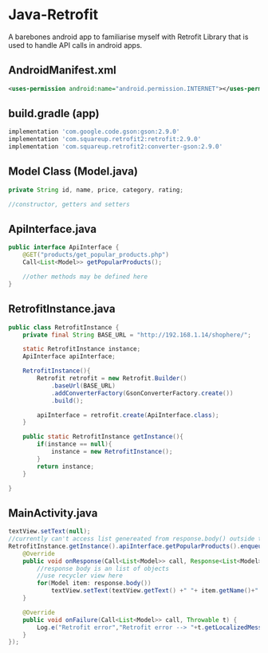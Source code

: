 # Java-Retrofit

A barebones android app to familiarise myself with Retrofit Library that is used to handle API calls in android apps.

## AndroidManifest.xml

```xml
<uses-permission android:name="android.permission.INTERNET"></uses-permission>
```

## build.gradle (app)
```gradle
implementation 'com.google.code.gson:gson:2.9.0'
implementation 'com.squareup.retrofit2:retrofit:2.9.0'
implementation 'com.squareup.retrofit2:converter-gson:2.9.0'
```

## Model Class (Model.java)
```java
private String id, name, price, category, rating;

//constructor, getters and setters
```

## ApiInterface.java
```java
public interface ApiInterface {
    @GET("products/get_popular_products.php")
    Call<List<Model>> getPopularProducts();

    //other methods may be defined here
}
```

## RetrofitInstance.java
```java
public class RetrofitInstance {
    private final String BASE_URL = "http://192.168.1.14/shophere/";

    static RetrofitInstance instance;
    ApiInterface apiInterface;

    RetrofitInstance(){
        Retrofit retrofit = new Retrofit.Builder()
            .baseUrl(BASE_URL)
            .addConverterFactory(GsonConverterFactory.create())
            .build();

        apiInterface = retrofit.create(ApiInterface.class);
    }

    public static RetrofitInstance getInstance(){
        if(instance == null){
            instance = new RetrofitInstance();
        }
        return instance;
    }

}
```

## MainActivity.java
```java
textView.setText(null);
//currently can't access list genereated from response.body() outside the instance even when using new List()
RetrofitInstance.getInstance().apiInterface.getPopularProducts().enqueue(new Callback<List<Model>>() {
    @Override
    public void onResponse(Call<List<Model>> call, Response<List<Model>> response) {
        //response body is an list of objects
        //use recycler view here
        for(Model item: response.body())
            textView.setText(textView.getText() +" "+ item.getName()+" "+ item.getPrice()+"\n");
    }

    @Override
    public void onFailure(Call<List<Model>> call, Throwable t) {
        Log.e("Retrofit error","Retrofit error --> "+t.getLocalizedMessage());
    }
});
```